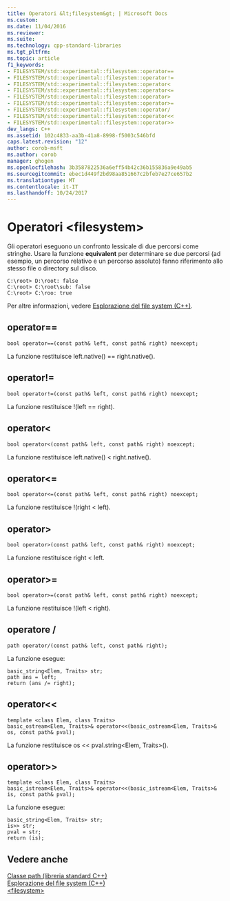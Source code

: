 ```yaml
---
title: Operatori &lt;filesystem&gt; | Microsoft Docs
ms.custom: 
ms.date: 11/04/2016
ms.reviewer: 
ms.suite: 
ms.technology: cpp-standard-libraries
ms.tgt_pltfrm: 
ms.topic: article
f1_keywords:
- FILESYSTEM/std::experimental::filesystem::operator==
- FILESYSTEM/std::experimental::filesystem::operator!=
- FILESYSTEM/std::experimental::filesystem::operator<
- FILESYSTEM/std::experimental::filesystem::operator<=
- FILESYSTEM/std::experimental::filesystem::operator>
- FILESYSTEM/std::experimental::filesystem::operator>=
- FILESYSTEM/std::experimental::filesystem::operator/
- FILESYSTEM/std::experimental::filesystem::operator<<
- FILESYSTEM/std::experimental::filesystem::operator>>
dev_langs: C++
ms.assetid: 102c4833-aa3b-41a8-8998-f5003c546bfd
caps.latest.revision: "12"
author: corob-msft
ms.author: corob
manager: ghogen
ms.openlocfilehash: 3b3587822536a6eff54b42c36b155836a9e49ab5
ms.sourcegitcommit: ebec1d449f2bd98aa851667c2bfeb7e27ce657b2
ms.translationtype: MT
ms.contentlocale: it-IT
ms.lasthandoff: 10/24/2017
---
```

# <a name="ltfilesystemgt-operators"></a>Operatori &lt;filesystem&gt;
Gli operatori eseguono un confronto lessicale di due percorsi come stringhe. Usare la funzione **equivalent** per determinare se due percorsi (ad esempio, un percorso relativo e un percorso assoluto) fanno riferimento allo stesso file o directory sul disco.  
  
```  
C:\root> D:\root: false  
C:\root> C:\root\sub: false  
C:\root> C:\roo: true  
```  
  
 Per altre informazioni, vedere [Esplorazione del file system (C++)](../standard-library/file-system-navigation.md).  
  
## <a name="operator"></a>operator==  
  
```  
bool operator==(const path& left, const path& right) noexcept;  
```  
  
 La funzione restituisce left.native() == right.native().  
  
## <a name="operator"></a>operator!=  
  
```  
bool operator!=(const path& left, const path& right) noexcept;  
```  
  
 La funzione restituisce !(left == right).  
  
## <a name="operator"></a>operator<  
  
```  
bool operator<(const path& left, const path& right) noexcept;  
```  
  
 La funzione restituisce left.native() < right.native().  
  
## <a name="operator"></a>operator<=  
  
```  
bool operator<=(const path& left, const path& right) noexcept;  
```  
  
 La funzione restituisce !(right \< left).  
  
## <a name="operator"></a>operator>  
  
```  
bool operator>(const path& left, const path& right) noexcept;  
```  
  
 La funzione restituisce right \< left.  
  
## <a name="operator"></a>operator>=  
  
```  
bool operator>=(const path& left, const path& right) noexcept;  
```  
  
 La funzione restituisce !(left < right).  
  
## <a name="operator"></a>operatore /  
  
```  
path operator/(const path& left, const path& right);
```  
  
 La funzione esegue:  
  
```  
basic_string<Elem, Traits> str;  
path ans = left;  
return (ans /= right);
```  
  
## <a name="operator"></a>operator<<  
  
```  
template <class Elem, class Traits>  
basic_ostream<Elem, Traits>& operator<<(basic_ostream<Elem, Traits>& os, const path& pval);
```  
  
 La funzione restituisce os << pval.string\<Elem, Traits>().  
  
## <a name="operator"></a>operator>>  
  
```  
template <class Elem, class Traits>  
basic_istream<Elem, Traits>& operator<<(basic_istream<Elem, Traits>& is, const path& pval);
```  
  
 La funzione esegue:  
  
```  
basic_string<Elem, Traits> str;  
is>> str;  
pval = str;  
return (is);
```  
  
## <a name="see-also"></a>Vedere anche  
 [Classe path (libreria standard C++)](../standard-library/path-class.md)   
 [Esplorazione del file system (C++)](../standard-library/file-system-navigation.md)   
 [\<filesystem>](../standard-library/filesystem.md)

